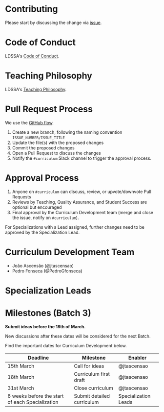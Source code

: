# Contributing

Please start by discussing the change via [issue](https://github.com/LDSSA/curriculum-development/issues).

# Code of Conduct

LDSSA's [Code of Conduct](https://github.com/LDSSA/wiki/wiki/Code-of-Conduct).

# Teaching Philosophy

LDSSA's [Teaching Philosophy](https://github.com/LDSSA/wiki/wiki/Teaching-Philosophy).

# Pull Request Process

We use the [GitHub flow](https://guides.github.com/introduction/flow/).

1. Create a new branch, following the naming convention `ISSUE_NUMBER/ISSUE_TITLE`
2. Update the file(s) with the proposed changes
3. Commit the proposed changes
4. Open a Pull Request to discuss the changes
5. Notify the `#curriculum` Slack channel to trigger the approval process.

# Approval Process

1. Anyone on `#curriculum` can discuss, review, or upvote/downvote Pull Requests
2. Reviews by Teaching, Quality Assurance, and Student Success are optional but encouraged
3. Final approval by the Curriculum Development team (merge and close the issue, notify on `#curriculum`).

For Specializations with a Lead assigned, further changes need to be approved by the Specialization Lead.

# Curriculum Development Team

* João Ascensão (@jtascensao)
* Pedro Fonseca (@PedroGfonseca)

# Specialization Leads

# Milestones (Batch 3)

**Submit ideas before the 18th of March.**

New discussions after these dates will be considered for the next Batch.

Find the important dates for Curriculum Development below.

| Deadline                                          | Milestone                  | Enabler     |
|---------------------------------------------------|----------------------------|-------------|
| 15th March                                        | Call for ideas             | @jtascensao |
| 18th March                                        | Curriculum first draft     | @jtascensao |
| 31st March                                        | Close curriculum           | @jtascensao |
| 6 weeks before the start of each Specialization   | Submit detailed curriculum | Specialization Leads |
